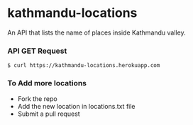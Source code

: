 # kathmandu-locations
An API that lists the name of places inside Kathmandu valley.</br>

### API GET Request

```
$ curl https://kathmandu-locations.herokuapp.com
```

### To Add more locations
- Fork the repo
- Add the new location in locations.txt file
- Submit a pull request

